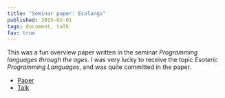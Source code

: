 ```yaml
---
title: "Seminar paper: Esolangs"
published: 2015-02-01
tags: document, talk
fav: true
---
```


This was a fun overview paper written in the seminar *Programming languages through the ages*. I was very lucky to receive the topic *Esoteric Programming Languages*, and was quite committed in the paper.

- [Paper](esolangs.pdf)
- [Talk](presentation.pdf)
